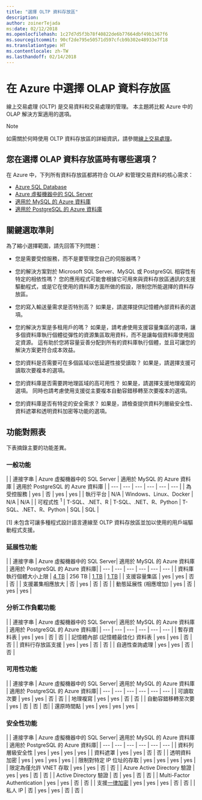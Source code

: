 ```yaml
---
title: "選擇 OLTP 資料存放區"
description: 
author: zoinerTejada
ms:date: 02/12/2018
ms.openlocfilehash: 1c27d7d5f3b78f40822de6b77664dbf49b1367f6
ms.sourcegitcommit: 90cf2de795e50571d597cfcb9b302e48933e7f18
ms.translationtype: HT
ms.contentlocale: zh-TW
ms.lasthandoff: 02/14/2018
---
```

# <a name="choosing-an-oltp-data-store-in-azure"></a>在 Azure 中選擇 OLAP 資料存放區

線上交易處理 (OLTP) 是交易資料和交易處理的管理。 本主題將比較 Azure 中的 OLAP 解決方案適用的選項。

> [!NOTE]
> 如需關於何時使用 OLTP 資料存放區的詳細資訊，請參閱[線上交易處理](../scenarios/online-analytical-processing.md)。

## <a name="what-are-your-options-when-choosing-an-oltp-data-store"></a>您在選擇 OLAP 資料存放區時有哪些選項？

在 Azure 中，下列所有資料存放區都將符合 OLAP 和管理交易資料的核心需求：

- [Azure SQL Database](/azure/sql-database/)
- [Azure 虛擬機器中的 SQL Server](/azure/virtual-machines/windows/sql/virtual-machines-windows-sql-server-iaas-overview?toc=%2Fazure%2Fvirtual-machines%2Fwindows%2Ftoc.json)
- [適用於 MySQL 的 Azure 資料庫](/azure/mysql/)
- [適用於 PostgreSQL 的 Azure 資料庫](/azure/postgresql/)

## <a name="key-selection-criteria"></a>關鍵選取準則

為了縮小選擇範圍，請先回答下列問題：

- 您是需要受控服務，而不是要管理您自己的伺服器嗎？

- 您的解決方案對於 Microsoft SQL Server、MySQL 或 PostgreSQL 相容性有特定的相依性嗎？ 您的應用程式可能會根據它可用來與資料存放區通訊的支援驅動程式，或是它在使用的資料庫方面所做的假設，限制您所能選擇的資料存放區。

- 您的寫入輸送量需求是否特別高？ 如果是，請選擇提供記憶體內部資料表的選項。 

- 您的解決方案是多租用戶的嗎？ 如果是，請考慮使用支援容量集區的選項，讓多個資料庫執行個體從彈性的資源集區取用資料，而不是讓每個資料庫使用固定資源。 這有助於您將容量妥善分配到所有的資料庫執行個體，並且可讓您的解決方案更符合成本效益。

- 您的資料是否需要可在多個區域以低延遲性接受讀取？ 如果是，請選擇支援可讀取次要複本的選項。

- 您的資料庫是否需要跨地理區域的高可用性？ 如果是，請選擇支援地理複寫的選項。 同時也請考慮使用支援從主要複本自動容錯移轉至次要複本的選項。

- 您的資料庫是否有特定的安全需求？ 如果是，請檢查提供資料列層級安全性、資料遮罩和透明資料加密等功能的選項。

## <a name="capability-matrix"></a>功能對照表

下表摘錄主要的功能差異。

### <a name="general-capabilities"></a>一般功能 
| | 連接字串 | Azure 虛擬機器中的 SQL Server | 適用於 MySQL 的 Azure 資料庫 | 適用於 PostgreSQL 的 Azure 資料庫 |
| --- | --- | --- | --- | --- | --- |
| 為受控服務 | yes | 否 | yes | yes |
| 執行平台 | N/A | Windows、Linux、Docker | N/A | N/A |
| 可程式性 <sup>1</sup> | T-SQL、.NET、R | T-SQL、.NET、R、Python | T-SQL、.NET、R、Python | SQL | SQL |

[1] 未包含可讓多種程式設計語言連線至 OLTP 資料存放區並加以使用的用戶端驅動程式支援。

### <a name="scalability-capabilities"></a>延展性功能
| | 連接字串 | Azure 虛擬機器中的 SQL Server| 適用於 MySQL 的 Azure 資料庫 | 適用於 PostgreSQL 的 Azure 資料庫|
| --- | --- | --- | --- | --- | --- |
| 資料庫執行個體大小上限 | [4 TB](/azure/sql-database/sql-database-resource-limits) | 256 TB | [1 TB](/azure/mysql/concepts-limits) | [1 TB](/azure/postgresql/concepts-limits) |
| 支援容量集區  | yes | yes | 否 | 否 |
| 支援叢集相應放大  | 否 | yes | 否 | 否 |
| 動態延展性 (相應增加)  | yes | 否 | yes | yes |

### <a name="analytic-workload-capabilities"></a>分析工作負載功能
| | 連接字串 | Azure 虛擬機器中的 SQL Server| 適用於 MySQL 的 Azure 資料庫 | 適用於 PostgreSQL 的 Azure 資料庫|
| --- | --- | --- | --- | --- | --- | 
| 暫存資料表 | yes | yes | 否 | 否 |
| 記憶體內部 (記憶體最佳化) 資料表 | yes | yes | 否 | 否 |
| 資料行存放區支援 | yes | yes | 否 | 否 |
| 自適性查詢處理 | yes | yes | 否 | 否 |

### <a name="availability-capabilities"></a>可用性功能
| | 連接字串 | Azure 虛擬機器中的 SQL Server| 適用於 MySQL 的 Azure 資料庫 | 適用於 PostgreSQL 的 Azure 資料庫|
| --- | --- | --- | --- | --- | --- | 
| 可讀取次要 | yes | yes | 否 | 否 | 
| 地理複寫 | yes | yes | 否 | 否 | 
| 自動容錯移轉至次要 | yes | 否 | 否 | 否|
| 還原時間點 | yes | yes | yes | yes |

### <a name="security-capabilities"></a>安全性功能
| | 連接字串 | Azure 虛擬機器中的 SQL Server| 適用於 MySQL 的 Azure 資料庫 | 適用於 PostgreSQL 的 Azure 資料庫|
| --- | --- | --- | --- | --- | --- | 
| 資料列層級安全性 | yes | yes | yes | yes |
| 資料遮罩 | yes | yes | 否 | 否 |
| 透明資料加密 | yes | yes | yes | yes |
| 限制對特定 IP 位址的存取 | yes | yes | yes | yes |
| 限定為僅允許 VNET 存取 | yes | yes | 否 | 否 |
| Azure Active Directory 驗證 | yes | yes | 否 | 否 |
| Active Directory 驗證 | 否 | yes | 否 | 否 |
| Multi-Factor Authentication | yes | yes | 否 | 否 |
| 支援[一律加密](/sql/relational-databases/security/encryption/always-encrypted-database-engine) | yes | yes | yes | 否 | 否 |
| 私人 IP | 否 | yes | yes | 否 | 否 |

